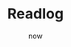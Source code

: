 ---
title: Readlog
emoji: 🧑🏻‍🏫
layout: recents
description: I try to write collate all the stuff I find around the internet here
date: "now"
---